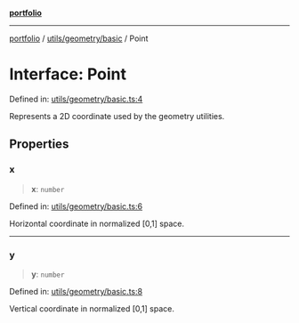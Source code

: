 [**portfolio**](../../../../README.md)

***

[portfolio](../../../../modules.md) / [utils/geometry/basic](../README.md) / Point

# Interface: Point

Defined in: [utils/geometry/basic.ts:4](https://github.com/tnorlund/Portfolio/blob/6a8b9537b9c2663f3253614621068aa1db55d2d8/portfolio/utils/geometry/basic.ts#L4)

Represents a 2D coordinate used by the geometry utilities.

## Properties

### x

> **x**: `number`

Defined in: [utils/geometry/basic.ts:6](https://github.com/tnorlund/Portfolio/blob/6a8b9537b9c2663f3253614621068aa1db55d2d8/portfolio/utils/geometry/basic.ts#L6)

Horizontal coordinate in normalized [0,1] space.

***

### y

> **y**: `number`

Defined in: [utils/geometry/basic.ts:8](https://github.com/tnorlund/Portfolio/blob/6a8b9537b9c2663f3253614621068aa1db55d2d8/portfolio/utils/geometry/basic.ts#L8)

Vertical coordinate in normalized [0,1] space.
